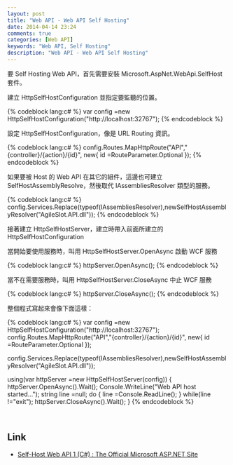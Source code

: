 ```yaml
---
layout: post
title: "Web API - Web API Self Hosting"
date: 2014-04-14 23:24
comments: true
categories: [Web API] 
keywords: "Web API, Self Hosting"
description: "Web API - Web API Self Hosting"
---
```


要 Self Hosting Web API，首先需要安裝 Microsoft.AspNet.WebApi.SelfHost 套件。  

<!-- More -->

建立 HttpSelfHostConfiguration 並指定要監聽的位置。 

{% codeblock lang:c# %}
var config =new HttpSelfHostConfiguration("http://localhost:32767");
{% endcodeblock %}

設定 HttpSelfHostConfiguration，像是 URL Routing 資訊。 

{% codeblock lang:c# %}
config.Routes.MapHttpRoute("API","{controller}/{action}/{id}",
new{ id =RouteParameter.Optional });
{% endcodeblock %}

如果要被 Host 的 Web API 在其它的組件，這邊也可建立 SelfHostAssemblyResolve，然後取代 IAssembliesResolver 類型的服務。  

{% codeblock lang:c# %}
config.Services.Replace(typeof(IAssembliesResolver),newSelfHostAssemblyResolver("AgileSlot.API.dll"));
{% endcodeblock %}

接著建立 HttpSelfHostServer，建立時帶入前面所建立的 HttpSelfHostConfiguration

當開始要使用服務時，叫用 HttpSelfHostServer.OpenAsync 啟動 WCF 服務

{% codeblock lang:c# %}
httpServer.OpenAsync();
{% endcodeblock %}

當不在需要服務時，叫用 HttpSelfHostServer.CloseAsync 中止 WCF 服務

{% codeblock lang:c# %}
httpServer.CloseAsync();
{% endcodeblock %}

整個程式寫起來會像下面這樣：

{% codeblock lang:c# %}
var config =new HttpSelfHostConfiguration("http://localhost:32767");
config.Routes.MapHttpRoute("API","{controller}/{action}/{id}",
new{ id =RouteParameter.Optional });

config.Services.Replace(typeof(IAssembliesResolver),newSelfHostAssemblyResolver("AgileSlot.API.dll"));

using(var httpServer =new HttpSelfHostServer(config))
{
    httpServer.OpenAsync().Wait();
    Console.WriteLine("Web API host started...");
    string line =null;
    do
    {
        line =Console.ReadLine();
    }
    while(line !="exit");
    httpServer.CloseAsync().Wait();
}
{% endcodeblock %}

<br/>

Link
----
* [Self-Host Web API 1 (C#) : The Official Microsoft ASP.NET Site](http://www.asp.net/web-api/overview/hosting-aspnet-web-api/self-host-a-web-api)
